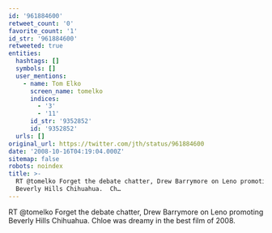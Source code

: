 ```yaml
---
id: '961884600'
retweet_count: '0'
favorite_count: '1'
id_str: '961884600'
retweeted: true
entities:
  hashtags: []
  symbols: []
  user_mentions:
    - name: Tom Elko
      screen_name: tomelko
      indices:
        - '3'
        - '11'
      id_str: '9352852'
      id: '9352852'
  urls: []
original_url: https://twitter.com/jth/status/961884600
date: '2008-10-16T04:19:04.000Z'
sitemap: false
robots: noindex
title: >-
  RT @tomelko Forget the debate chatter, Drew Barrymore on Leno promoting
  Beverly Hills Chihuahua.  Ch…
---
```


RT @tomelko Forget the debate chatter, Drew Barrymore on Leno promoting Beverly Hills Chihuahua.  Chloe was dreamy in the best film of 2008.